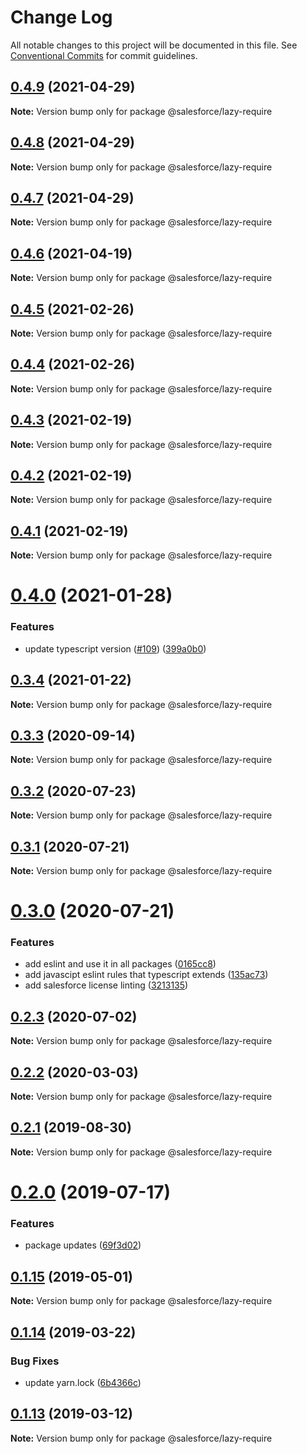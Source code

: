 # Change Log

All notable changes to this project will be documented in this file.
See [Conventional Commits](https://conventionalcommits.org) for commit guidelines.

## [0.4.9](https://github.com/forcedotcom/sfdx-dev-packages/compare/@salesforce/lazy-require@0.4.8...@salesforce/lazy-require@0.4.9) (2021-04-29)

**Note:** Version bump only for package @salesforce/lazy-require





## [0.4.8](https://github.com/forcedotcom/sfdx-dev-packages/compare/@salesforce/lazy-require@0.4.7...@salesforce/lazy-require@0.4.8) (2021-04-29)

**Note:** Version bump only for package @salesforce/lazy-require





## [0.4.7](https://github.com/forcedotcom/sfdx-dev-packages/compare/@salesforce/lazy-require@0.4.6...@salesforce/lazy-require@0.4.7) (2021-04-29)

**Note:** Version bump only for package @salesforce/lazy-require





## [0.4.6](https://github.com/forcedotcom/sfdx-dev-packages/compare/@salesforce/lazy-require@0.4.5...@salesforce/lazy-require@0.4.6) (2021-04-19)

**Note:** Version bump only for package @salesforce/lazy-require





## [0.4.5](https://github.com/forcedotcom/sfdx-dev-packages/compare/@salesforce/lazy-require@0.4.4...@salesforce/lazy-require@0.4.5) (2021-02-26)

**Note:** Version bump only for package @salesforce/lazy-require





## [0.4.4](https://github.com/forcedotcom/sfdx-dev-packages/compare/@salesforce/lazy-require@0.4.3...@salesforce/lazy-require@0.4.4) (2021-02-26)

**Note:** Version bump only for package @salesforce/lazy-require





## [0.4.3](https://github.com/forcedotcom/sfdx-dev-packages/compare/@salesforce/lazy-require@0.4.2...@salesforce/lazy-require@0.4.3) (2021-02-19)

**Note:** Version bump only for package @salesforce/lazy-require





## [0.4.2](https://github.com/forcedotcom/sfdx-dev-packages/compare/@salesforce/lazy-require@0.4.1...@salesforce/lazy-require@0.4.2) (2021-02-19)

**Note:** Version bump only for package @salesforce/lazy-require





## [0.4.1](https://github.com/forcedotcom/sfdx-dev-packages/compare/@salesforce/lazy-require@0.4.0...@salesforce/lazy-require@0.4.1) (2021-02-19)

**Note:** Version bump only for package @salesforce/lazy-require





# [0.4.0](https://github.com/forcedotcom/sfdx-dev-packages/compare/@salesforce/lazy-require@0.3.4...@salesforce/lazy-require@0.4.0) (2021-01-28)


### Features

* update typescript version ([#109](https://github.com/forcedotcom/sfdx-dev-packages/issues/109)) ([399a0b0](https://github.com/forcedotcom/sfdx-dev-packages/commit/399a0b03aa831f25511bb3391702c10dc5c4a488))





## [0.3.4](https://github.com/forcedotcom/sfdx-dev-packages/compare/@salesforce/lazy-require@0.3.3...@salesforce/lazy-require@0.3.4) (2021-01-22)

**Note:** Version bump only for package @salesforce/lazy-require





## [0.3.3](https://github.com/forcedotcom/sfdx-dev-packages/compare/@salesforce/lazy-require@0.3.2...@salesforce/lazy-require@0.3.3) (2020-09-14)

**Note:** Version bump only for package @salesforce/lazy-require





## [0.3.2](https://github.com/forcedotcom/sfdx-dev-packages/compare/@salesforce/lazy-require@0.3.1...@salesforce/lazy-require@0.3.2) (2020-07-23)

**Note:** Version bump only for package @salesforce/lazy-require





## [0.3.1](https://github.com/forcedotcom/sfdx-dev-packages/compare/@salesforce/lazy-require@0.3.0...@salesforce/lazy-require@0.3.1) (2020-07-21)

**Note:** Version bump only for package @salesforce/lazy-require





# [0.3.0](https://github.com/forcedotcom/sfdx-dev-packages/compare/@salesforce/lazy-require@0.2.3...@salesforce/lazy-require@0.3.0) (2020-07-21)


### Features

* add eslint and use it in all packages ([0165cc8](https://github.com/forcedotcom/sfdx-dev-packages/commit/0165cc8853079c7f987dddfb60ced3efb00deea0))
* add javascipt eslint rules that typescript extends ([135ac73](https://github.com/forcedotcom/sfdx-dev-packages/commit/135ac73b8c513d8950ac69373349361d9f600a8c))
* add salesforce license linting ([3213135](https://github.com/forcedotcom/sfdx-dev-packages/commit/3213135f34956335ef2c123ec680c2de2bc7f10f))





## [0.2.3](https://github.com/forcedotcom/sfdx-dev-packages/compare/@salesforce/lazy-require@0.2.2...@salesforce/lazy-require@0.2.3) (2020-07-02)

**Note:** Version bump only for package @salesforce/lazy-require





## [0.2.2](https://github.com/forcedotcom/sfdx-dev-packages/compare/@salesforce/lazy-require@0.2.1...@salesforce/lazy-require@0.2.2) (2020-03-03)

**Note:** Version bump only for package @salesforce/lazy-require





## [0.2.1](https://github.com/forcedotcom/sfdx-dev-packages/compare/@salesforce/lazy-require@0.2.0...@salesforce/lazy-require@0.2.1) (2019-08-30)

**Note:** Version bump only for package @salesforce/lazy-require





# [0.2.0](https://github.com/forcedotcom/sfdx-dev-packages/compare/@salesforce/lazy-require@0.1.15...@salesforce/lazy-require@0.2.0) (2019-07-17)


### Features

* package updates ([69f3d02](https://github.com/forcedotcom/sfdx-dev-packages/commit/69f3d02))





## [0.1.15](https://github.com/forcedotcom/sfdx-dev-packages/compare/@salesforce/lazy-require@0.1.14...@salesforce/lazy-require@0.1.15) (2019-05-01)

**Note:** Version bump only for package @salesforce/lazy-require





## [0.1.14](https://github.com/forcedotcom/sfdx-dev-packages/compare/@salesforce/lazy-require@0.1.13...@salesforce/lazy-require@0.1.14) (2019-03-22)


### Bug Fixes

* update yarn.lock ([6b4366c](https://github.com/forcedotcom/sfdx-dev-packages/commit/6b4366c))





## [0.1.13](https://github.com/forcedotcom/sfdx-dev-packages/compare/@salesforce/lazy-require@0.1.12...@salesforce/lazy-require@0.1.13) (2019-03-12)

**Note:** Version bump only for package @salesforce/lazy-require

